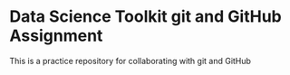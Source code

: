 # Data Science Toolkit git and GitHub Assignment

This is a practice repository for collaborating with git and GitHub
